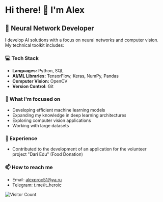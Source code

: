 # Hi there! 👋 I'm Alex

## 🧠 Neural Network Developer

I develop AI solutions with a focus on neural networks and computer vision. My technical toolkit includes:

### 💻 Tech Stack
- **Languages:** Python, SQL
- **AI/ML Libraries:** TensorFlow, Keras, NumPy, Pandas
- **Computer Vision:** OpenCV
- **Version Control:** Git

### 🌱 What I'm focused on
- Developing efficient machine learning models
- Expanding my knowledge in deep learning architectures
- Exploring computer vision applications
- Working with large datasets

### 🚀 Experience
- Contributed to the development of an application for the volunteer project "Dari Edu" (Food Donation)

### 📫 How to reach me
- Email: alexproc51@ya.ru
- Telegram: t.me/it_heroic

![Visitor Count](https://visitor-badge.laobi.icu/badge?page_id=AlexTako.AlexTako)
